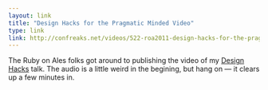 ```yaml
---
layout: link
title: "Design Hacks for the Pragmatic Minded Video"
type: link
link: http://confreaks.net/videos/522-roa2011-design-hacks-for-the-pragmatic-minded
---
```


The Ruby on Ales folks got around to publishing the video of my [Design Hacks](http://warpspire.com/talks/designhacks) talk.  The audio is a little weird in the begining, but hang on — it clears up a few minutes in.